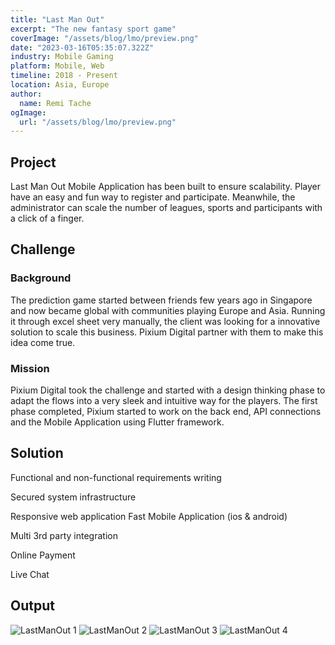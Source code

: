 ```yaml
---
title: "Last Man Out"
excerpt: "The new fantasy sport game"
coverImage: "/assets/blog/lmo/preview.png"
date: "2023-03-16T05:35:07.322Z"
industry: Mobile Gaming
platform: Mobile, Web
timeline: 2018 - Present
location: Asia, Europe
author:
  name: Remi Tache
ogImage:
  url: "/assets/blog/lmo/preview.png"
---
```


## Project

Last Man Out Mobile Application has been built to ensure scalability. Player have an easy and fun way to register and participate. Meanwhile, the administrator can scale the number of leagues, sports and participants with a click of a finger.

## Challenge

### Background

The prediction game started between friends few years ago in Singapore and now became global with communities playing Europe and Asia. Running it through excel sheet very manually, the client was looking for a innovative solution to scale this business. Pixium Digital partner with them to make this idea come true.

### Mission

Pixium Digital took the challenge and started with a design thinking phase to adapt the flows into a very sleek and intuitive way for the players. The first phase completed, Pixium started to work on the back end, API connections and the Mobile Application using Flutter framework.

## Solution

Functional and non-functional requirements writing

Secured system infrastructure

Responsive web application Fast Mobile Application (ios & android)

Multi 3rd party integration

Online Payment

Live Chat

## Output

<div class="grid grid-cols-1 md:grid-cols-2 lg:grid-cols-3 gap-4">
  <img src="/assets/blog/lmo/img1.png" alt="LastManOut 1">
  <img src="/assets/blog/lmo/img2.png" alt="LastManOut 2">
  <img src="/assets/blog/lmo/img3.png" alt="LastManOut 3">
  <img src="/assets/blog/lmo/img4.png" alt="LastManOut 4">
</div>